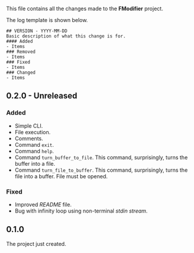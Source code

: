 This file contains all the changes made to the **FModifier** project.

The log template is shown below.
```
## VERSION - YYYY-MM-DD
Basic description of what this change is for.
#### Added
- Items
### Removed
- Items
### Fixed
- Items
### Changed
- Items
```
## 0.2.0 - Unreleased
### Added
- Simple CLI.
- File execution.
- Comments.
- Command `exit`.
- Command `help`.
- Command `turn_buffer_to_file`. This command, surprisingly, turns the buffer into a file.
- Command `turn_file_to_buffer`. This command, surprisingly, turns the file into a buffer. File must be opened.
### Fixed
- Improved *README* file.
- Bug with infinity loop using non-terminal *stdin stream*.

## 0.1.0
The project just created.
